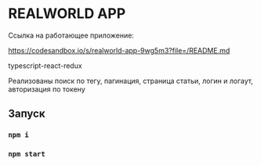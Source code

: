# REALWORLD APP

Ссылка на работающее приложение:

https://codesandbox.io/s/realworld-app-9wg5m3?file=/README.md

typescript-react-redux

Реализованы поиск по тегу, пагинация, страница статьи, логин и логаут, авторизация по токену

## Запуск
### `npm i`
### `npm start`
